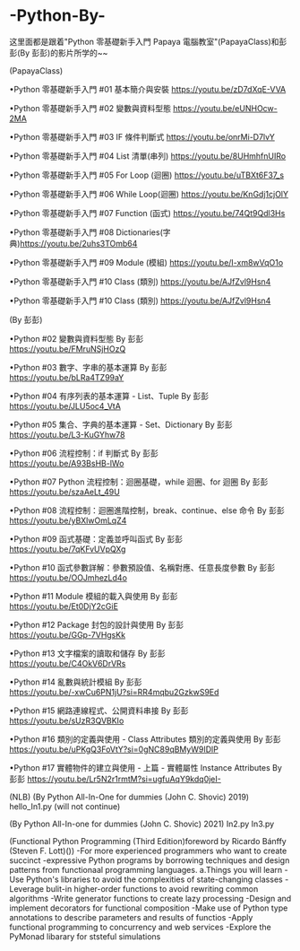 # -Python-By-
这里面都是跟着"Python 零基礎新手入門 Papaya 電腦教室"(PapayaClass)和彭彭(By 彭彭)的影片所学的~~

(PapayaClass)

•Python 零基礎新手入門 #01 基本簡介與安裝    https://youtu.be/zD7dXqE-VVA

•Python 零基礎新手入門 #02 變數與資料型態    https://youtu.be/eUNHOcw-2MA

•Python 零基礎新手入門 #03 IF 條件判斷式     https://youtu.be/onrMi-D7lvY

•Python 零基礎新手入門 #04 List 清單(串列)   https://youtu.be/8UHmhfnUIRo

•Python 零基礎新手入門 #05 For Loop (迴圈)   https://youtu.be/uTBXt6F37_s

•Python 零基礎新手入門 #06 While Loop(迴圈)  https://youtu.be/KnGdj1cjOlY

•Python 零基礎新手入門 #07 Function (函式)   https://youtu.be/74Qt9Qdl3Hs

•Python 零基礎新手入門 #08 Dictionaries(字典)https://youtu.be/2uhs3TOmb64

•Python 零基礎新手入門 #09 Module (模組)     https://youtu.be/I-xm8wVqO1o

•Python 零基礎新手入門 #10 Class (類別)      https://youtu.be/AJfZvl9Hsn4

•Python 零基礎新手入門 #10 Class (類別)      https://youtu.be/AJfZvl9Hsn4

(By 彭彭)
 
•Python #02 變數與資料型態 By 彭彭                                       
https://youtu.be/FMruNSjHOzQ
 
•Python #03 數字、字串的基本運算 By 彭彭                                  
https://youtu.be/bLRa4TZ99aY

•Python #04 有序列表的基本運算 - List、Tuple By 彭彭                      
https://youtu.be/JLU5oc4_VtA

•Python #05 集合、字典的基本運算 - Set、Dictionary By 彭彭                
https://youtu.be/L3-KuGYhw78
  
•Python #06 流程控制：if 判斷式 By 彭彭                                  
https://youtu.be/A93BsHB-lWo

•Python #07 Python 流程控制：迴圈基礎，while 迴圈、for 迴圈 By 彭彭       
https://youtu.be/szaAeLt_49U

•Python #08 流程控制：迴圈進階控制，break、continue、else 命令 By 彭彭    
https://youtu.be/yBXlwOmLqZ4

•Python #09 函式基礎：定義並呼叫函式 By 彭彭                             
https://youtu.be/7qKFvUVpQXg

•Python #10 函式參數詳解：參數預設值、名稱對應、任意長度參數 By 彭彭       
https://youtu.be/OOJmhezLd4o

•Python #11 Module 模組的載入與使用 By 彭彭                             
https://youtu.be/Et0DjY2cGiE

•Python #12 Package 封包的設計與使用 By 彭彭                            
https://youtu.be/GGp-7VHgsKk

•Python #13 文字檔案的讀取和儲存 By 彭彭                                 
https://youtu.be/C4OkV6DrVRs

•Python #14 亂數與統計模組 By 彭彭                                      
https://youtu.be/-xwCu6PN1jU?si=RR4mqbu2GzkwS9Ed

•Python #15 網路連線程式、公開資料串接 By 彭彭                           
https://youtu.be/sUzR3QVBKIo

•Python #16 類別的定義與使用 - Class Attributes 類別的定義與使用 By 彭彭 
https://youtu.be/uPKgQ3FoVtY?si=0gNC89qBMyW9IDlP

•Python #17 實體物件的建立與使用 - 上篇 - 實體屬性 Instance Attributes By 彭彭
https://youtu.be/Lr5N2r1rmtM?si=ugfuAqY9kdq0jeI-

(NLB)
(By Python All-In-One for dummies (John C. Shovic) 2019) 
hello_In1.py (will not continue)

(By Python All-In-one for dummies (John C. Shovic) 2021)
In2.py
In3.py

(Functional Python Programming (Third Edition)foreword by Ricardo Bánffy (Steven F. Lott)(<packt>))
-For more experienced programmers who want to create succinct
-expressive Python programs by borrowing techniques and design patterns from functionaal programming languages.
a.Things you will learn
-Use Python's libraries to avoid the complexities of state-changing classes
-Leverage bulit-in higher-order functions to avoid rewriting common algorithms
-Write generator functions to create lazy processing
-Design and implement decorators for functional composition
-Make use of Python type annotations to describe parameters and results of functios
-Apply functional programming to concurrency and web services
-Explore the PyMonad libarary for ststeful simulations